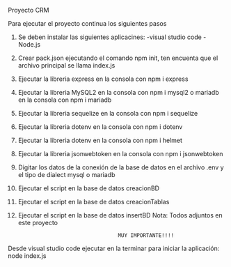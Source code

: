 Proyecto CRM

Para ejecutar el proyecto continua los siguientes pasos

1. Se deben instalar las siguientes aplicacines:
    -visual studio code
    -Node.js

2. Crear pack.json ejecutando el comando npm init, ten encuenta que el archivo principal se llama index.js

3. Ejecutar la libreria express en la consola con npm i express
4. Ejecutar la libreria MySQL2 en la consola con npm i mysql2 o mariadb en la consola con npm i mariadb
5. Ejecutar la libreria sequelize en la consola con npm i sequelize
6. Ejecutar la libreria dotenv en la consola con npm i dotenv
7. Ejecutar la libreria dotenv en la consola con npm i helmet
8. Ejecutar la libreria jsonwebtoken en la consola con npm i jsonwebtoken

9. Digitar los datos de la conexión de la base de datos en el archivo .env y el tipo de dialect mysql o mariadb

10. Ejecutar el script en la base de datos creacionBD
11. Ejecutar el script en la base de datos creacionTablas
12. Ejecutar el script en la base de datos insertBD
Nota: Todos adjuntos en este proyecto

                                        MUY IMPORTANTE!!!!

Desde visual studio code ejecutar en la terminar para iniciar la aplicación: node index.js